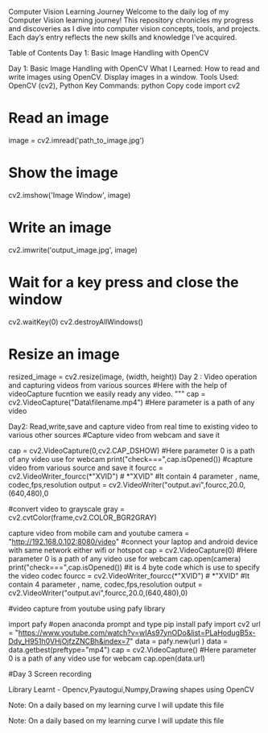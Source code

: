 Computer Vision Learning Journey
Welcome to the daily log of my Computer Vision learning journey! This repository chronicles my progress and discoveries as I dive into computer vision concepts, tools, and projects. Each day’s entry reflects the new skills and knowledge I've acquired.

Table of Contents
Day 1: Basic Image Handling with OpenCV



Day 1: Basic Image Handling with OpenCV
What I Learned:
How to read and write images using OpenCV.
Display images in a window.
Tools Used: OpenCV (cv2), Python
Key Commands:
python
Copy code
import cv2

# Read an image
image = cv2.imread('path_to_image.jpg')

# Show the image
cv2.imshow('Image Window', image)

# Write an image
cv2.imwrite('output_image.jpg', image)

# Wait for a key press and close the window
cv2.waitKey(0)
cv2.destroyAllWindows()

# Resize an image
resized_image = cv2.resize(image, (width, height))
Day 2 : Video operation and capturing videos from various sources
#Here with the help of videoCapture fucntion we easily ready any video.
"""
cap = cv2.VideoCapture("Data\\filename.mp4")   #Here parameter is a path of any video

Day2: Read,write,save and capture video from real time to existing video to various other sources
#Capture  video from webcam and save it

cap = cv2.VideoCapture(0,cv2.CAP_DSHOW)   #Here parameter 0 is a path of any video use for webcam
print("check===",cap.isOpened())
#capture video from various source and save it
fourcc = cv2.VideoWriter_fourcc(*"XVID")  # *"XVID"
#It contain 4 parameter , name, codec,fps,resolution
output = cv2.VideoWriter("output.avi",fourcc,20.0,(640,480),0

#convert video to grayscale
 gray  = cv2.cvtColor(frame,cv2.COLOR_BGR2GRAY)

 capture video from mobile cam and youtube
 camera = "http://192.168.0.102:8080/video"
#connect your laptop and android device with same network either wifi or hotspot
cap = cv2.VideoCapture(0)   #Here parameter 0 is a path of any video use for webcam
cap.open(camera)
print("check===",cap.isOpened())
#it is 4 byte code which is use to specify the video codec
fourcc = cv2.VideoWriter_fourcc(*"XVID")  # *"XVID"
#It contain 4 parameter , name, codec,fps,resolution
output = cv2.VideoWriter("output.avi",fourcc,20.0,(640,480),0)

#video capture from youtube using pafy library

import pafy      #open anaconda prompt and type pip install pafy
import cv2
url = "https://www.youtube.com/watch?v=wIAs97ynODo&list=PLaHodugB5x-Ddy_H951h0VHjOjfzZNCBh&index=7"
data = pafy.new(url )
data = data.getbest(preftype="mp4")
cap = cv2.VideoCapture()   #Here parameter 0 is a path of any video use for webcam
cap.open(data.url)

#Day 3 Screen recording

Library Learnt - Opencv,Pyautogui,Numpy,Drawing shapes using OpenCV



 

Note: On a daily based on my learning curve I will update this file


Note: On a daily based on my learning curve I will update this file
